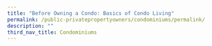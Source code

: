 ```yaml
---
title: "Before Owning a Condo: Basics of Condo Living"
permalink: /public-privatepropertyowners/condominiums/permalink/
description: ""
third_nav_title: Condominiums
---
```

